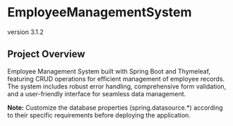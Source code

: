 # EmployeeManagementSystem
version 3.1.2
## Project Overview

Employee Management System built with Spring Boot and Thymeleaf, featuring CRUD operations for efficient management of employee records. The system includes robust error handling, comprehensive form validation, and a user-friendly interface for seamless data management.

**Note:** Customize the database properties (spring.datasource.*) according to their specific requirements before deploying the application.

